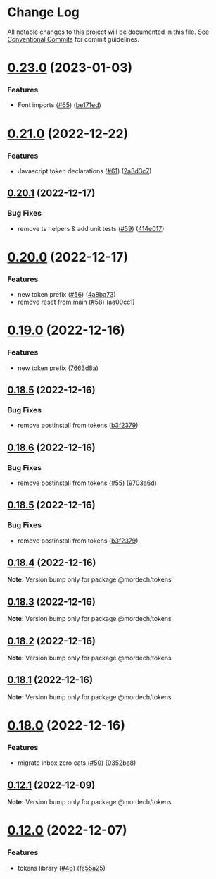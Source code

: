 # Change Log

All notable changes to this project will be documented in this file.
See [Conventional Commits](https://conventionalcommits.org) for commit guidelines.

# [0.23.0](https://github.com/Mordech/mordech-projects/compare/v0.22.0...v0.23.0) (2023-01-03)


### Features

* Font imports ([#65](https://github.com/Mordech/mordech-projects/issues/65)) ([be171ed](https://github.com/Mordech/mordech-projects/commit/be171ed7f0d685c8c9be597751bd6ef65b6819bd))





# [0.21.0](https://github.com/Mordech/mordech-projects/compare/v0.20.1...v0.21.0) (2022-12-22)


### Features

* Javascript token declarations ([#61](https://github.com/Mordech/mordech-projects/issues/61)) ([2a8d3c7](https://github.com/Mordech/mordech-projects/commit/2a8d3c7b6a124a83cd3bb85482219205f891f8ca))





## [0.20.1](https://github.com/Mordech/mordech-projects/compare/v0.20.0...v0.20.1) (2022-12-17)


### Bug Fixes

* remove ts helpers & add unit tests ([#59](https://github.com/Mordech/mordech-projects/issues/59)) ([414e017](https://github.com/Mordech/mordech-projects/commit/414e017c59057ba6b01462c8f47857c3fce1cdff))





# [0.20.0](https://github.com/Mordech/mordech-projects/compare/v0.18.6...v0.20.0) (2022-12-17)


### Features

* new token prefix ([#56](https://github.com/Mordech/mordech-projects/issues/56)) ([4a8ba73](https://github.com/Mordech/mordech-projects/commit/4a8ba737dd3234c3c798d1033b7da665b8b6dab1))
* remove reset from main ([#58](https://github.com/Mordech/mordech-projects/issues/58)) ([aa00cc1](https://github.com/Mordech/mordech-projects/commit/aa00cc1c0d18673fcde542d9789a6d739efa920a))





# [0.19.0](https://github.com/Mordech/mordech-projects/compare/v0.18.6...v0.19.0) (2022-12-16)


### Features

* new token prefix ([7663d8a](https://github.com/Mordech/mordech-projects/commit/7663d8a7dffee89ab2b094acb2e1a0f84dead55b))



## [0.18.5](https://github.com/Mordech/mordech-projects/compare/v0.18.4...v0.18.5) (2022-12-16)


### Bug Fixes

* remove postinstall from tokens ([b3f2379](https://github.com/Mordech/mordech-projects/commit/b3f23793d1210d4198df69a4ba42f0f7bb9c1100))





## [0.18.6](https://github.com/Mordech/mordech-projects/compare/v0.18.4...v0.18.6) (2022-12-16)


### Bug Fixes

* remove postinstall from tokens ([#55](https://github.com/Mordech/mordech-projects/issues/55)) ([9703a6d](https://github.com/Mordech/mordech-projects/commit/9703a6d74701a3e23f9ef0b9d2780c7b344cbc0b))





## [0.18.5](https://github.com/Mordech/mordech-projects/compare/v0.18.4...v0.18.5) (2022-12-16)


### Bug Fixes

* remove postinstall from tokens ([b3f2379](https://github.com/Mordech/mordech-projects/commit/b3f23793d1210d4198df69a4ba42f0f7bb9c1100))





## [0.18.4](https://github.com/Mordech/mordech-projects/compare/v0.18.3...v0.18.4) (2022-12-16)

**Note:** Version bump only for package @mordech/tokens





## [0.18.3](https://github.com/Mordech/mordech-projects/compare/v0.18.2...v0.18.3) (2022-12-16)

**Note:** Version bump only for package @mordech/tokens





## [0.18.2](https://github.com/Mordech/mordech-projects/compare/v0.18.1...v0.18.2) (2022-12-16)

**Note:** Version bump only for package @mordech/tokens





## [0.18.1](https://github.com/Mordech/mordech-projects/compare/v0.18.0...v0.18.1) (2022-12-16)

**Note:** Version bump only for package @mordech/tokens





# [0.18.0](https://github.com/Mordech/mordech-projects/compare/v0.12.1...v0.18.0) (2022-12-16)


### Features

* migrate inbox zero cats ([#50](https://github.com/Mordech/mordech-projects/issues/50)) ([0352ba8](https://github.com/Mordech/mordech-projects/commit/0352ba841b89f9d0e998937ebb1fdf786a2e0c6b))





## [0.12.1](https://github.com/Mordech/mordech-projects/compare/v0.12.0...v0.12.1) (2022-12-09)

**Note:** Version bump only for package @mordech/tokens





# [0.12.0](https://github.com/Mordech/mordech-projects/compare/v0.11.1...v0.12.0) (2022-12-07)


### Features

* tokens library ([#46](https://github.com/Mordech/mordech-projects/issues/46)) ([fe55a25](https://github.com/Mordech/mordech-projects/commit/fe55a25cb030f604c01c56cbb438753c9945a5a0))
